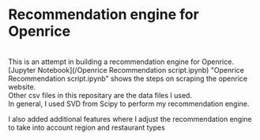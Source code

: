 # Recommendation engine for Openrice

<br>
This is an attempt in building a recommendation engine for Openrice.


<br>
[Jupyter Notebook](/Openrice Recommendation script.ipynb) "Openrice Recommendation script.ipynb" shows the steps on scraping the openrice website.


<br>
Other csv files in this repositary are the data files I used. 


<br>
In general, I used SVD from Scipy to perform my recommendation engine. 

I also added additional features where I adjust the recommendation engine to take into account region and restaurant types
